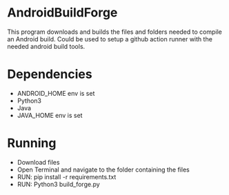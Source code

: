 # AndroidBuildForge
This program downloads and builds the files and folders needed to compile an Android build.
Could be used to setup a github action runner with the needed android build tools.
# Dependencies
  - ANDROID_HOME env is set
  - Python3
  - Java
  - JAVA_HOME env is set
# Running
  - Download files
  - Open Terminal and navigate to the folder containing the files
  - RUN: pip install -r requirements.txt
  - RUN: Python3 build_forge.py
